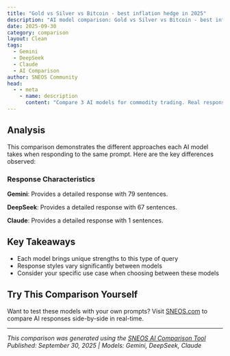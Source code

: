 ```yaml
---
title: "Gold vs Silver vs Bitcoin - best inflation hedge in 2025"
description: "AI model comparison: Gold vs Silver vs Bitcoin - best inflation hedge in 2025..."
date: 2025-09-30
category: comparison
layout: Clean
tags:
  - Gemini
  - DeepSeek
  - Claude
  - AI Comparison
author: SNEOS Community
head:
  - - meta
    - name: description
      content: "Compare 3 AI models for commodity trading. Real responses from Gemini, DeepSeek, Claude with detailed analysis."
---
```


<ChatComparison
  title="Gold vs Silver vs Bitcoin - best inflation hedge in 2025"
  prompt="Gold vs Silver vs Bitcoin - best inflation hedge in 2025"
  :responses='{
    "Gemini": "Okay, let\u0027s break down which asset \u2013 gold, silver, or Bitcoin \u2013 might be the best inflation hedge in 2025.  It\u0027s important to remember that *no one can predict the future with certainty*, and past performance isn\u0027t always indicative of future results. This is an analysis based on current trends and understanding.\n\n**Understanding the \u0022Inflation Hedge\u0022 Concept**\n\nAn inflation hedge is an asset that is expected to maintain or increase its value during periods of inflation, thereby protecting the purchasing power of your money.  Ideally, the asset\u0027s price rises at least as fast as the general price level (inflation).\n\n**The Contenders**\n\n*   **Gold:**  The classic inflation hedge.  It\u0027s a tangible asset with a long history of being used as a store of value.\n*   **Silver:**  Often seen as \u0022gold\u0027s little brother.\u0022 It\u0027s also a precious metal, but it has more industrial uses than gold.\n*   **Bitcoin:** A relatively new digital asset. Its proponents argue it\u0027s a decentralized, limited-supply asset that can act as a hedge against monetary debasement (which often leads to inflation).\n\n**Factors to Consider for 2025**\n\nTo evaluate these assets for 2025, we need to consider:\n\n*   **Macroeconomic Environment:**  What will the inflation rate be?  What will be the state of the global economy?  Will there be geopolitical instability?\n*   **Monetary Policy:**  How will central banks (like the Federal Reserve) be responding to inflation?  Will they be raising interest rates, engaging in quantitative tightening, or something else?\n*   **Market Sentiment:**  How will investors be feeling about risk?  Will they be looking for safe havens or more speculative investments?\n*   **Technological Adoption (for Bitcoin):** How widely adopted will Bitcoin be as a payment system and store of value?  What will be the regulatory environment surrounding cryptocurrencies?\n*   **Industrial Demand (for Silver):** What will be the demand for silver in industries like electronics, solar panels, and electric vehicles?\n\n**Analysis of Each Asset**\n\n**1. Gold:**\n\n*   **Pros:**\n    *   **Established Track Record:**  Gold has been a store of value for thousands of years.  People trust it.\n    *   **Safe Haven Appeal:**  In times of economic uncertainty or geopolitical turmoil, investors often flock to gold, driving up its price.\n    *   **Limited Supply:**  While new gold is mined, the overall supply is relatively limited, which can support its price.\n    *   **Central Bank Demand:** Central banks around the world hold gold as part of their reserves, and increasing their gold holdings can boost prices.\n\n*   **Cons:**\n    *   **Opportunity Cost:**  Gold doesn\u0027t generate income (like dividends or interest).  Holding gold means missing out on potential returns from other investments.\n    *   **Price Volatility:** While generally less volatile than Bitcoin, gold prices can still fluctuate.\n    *   **Real Interest Rates:**  Gold tends to perform best when real interest rates (nominal interest rates minus inflation) are low or negative.  If interest rates rise significantly to combat inflation, gold might become less attractive.\n    *   **Dollar Strength:** Gold is priced in USD, a stronger dollar typically equates to lower gold prices.\n\n**2. Silver:**\n\n*   **Pros:**\n    *   **Inflation Hedge:** Like gold, silver can act as an inflation hedge, though its performance is often more volatile.\n    *   **Industrial Demand:**  Silver has significant industrial uses, which can support its price even if investment demand is weak.  Green energy technologies (solar panels) are a key driver of silver demand.\n    *   **Lower Price Point:** Silver is generally more affordable than gold, making it accessible to a wider range of investors.\n\n*   **Cons:**\n    *   **Higher Volatility:** Silver is more volatile than gold, making it a riskier investment.\n    *   **Industrial Demand Dependence:**  Silver\u0027s price is heavily influenced by industrial demand, which can be cyclical and unpredictable.\n    *   **Supply/Demand Imbalances:**  The silver market can be subject to supply surpluses or deficits, which can lead to price swings.\n\n**3. Bitcoin:**\n\n*   **Pros:**\n    *   **Limited Supply:** Bitcoin has a hard cap of 21 million coins, which proponents argue makes it a good hedge against inflation caused by excessive money printing.\n    *   **Decentralization:**  Bitcoin is not controlled by any government or central bank, which some see as an advantage in a world of potential currency debasement.\n    *   **Growing Adoption:**  Bitcoin adoption is increasing among individuals, institutions, and even some countries.\n    *   **Potential for High Returns:**  Bitcoin has the potential for significant price appreciation, although this comes with high risk.\n\n*   **Cons:**\n    *   **High Volatility:** Bitcoin is *extremely* volatile, making it a risky investment.  Its price can swing dramatically in short periods.\n    *   **Regulatory Uncertainty:**  The regulatory environment surrounding Bitcoin is still evolving, and new regulations could negatively impact its price.\n    *   **Technological Risks:**  Bitcoin is subject to technological risks, such as hacks, network failures, and the development of competing cryptocurrencies.\n    *   **Not Widely Accepted:**  Bitcoin is not yet widely accepted as a form of payment, which limits its utility as a store of value.\n    *   **Energy Consumption:** The energy consumption of Bitcoin mining is a concern for some investors.\n\n**Prediction for 2025 (with caveats!)**\n\nGiven the current landscape and potential trends, here\u0027s a subjective assessment:\n\n*   **Most Likely Best Inflation Hedge in 2025: Gold**\n\n    *   **Rationale:** In the face of continued high inflation, high geopolitical tension and potential recession, the traditional safe haven asset is more likely to benefit. In addition, central banks increasing their gold holdings is very likely to add upward pressure on the price.\n\n*   **Second Most Likely: Silver**\n\n    *   **Rationale:** Silver\u0027s industrial demand, particularly for green technologies, could provide a boost. However, its higher volatility and dependence on industrial cycles make it a riskier bet than gold, and it often underperforms gold during high inflation.\n\n*   **Least Likely (but highest potential upside): Bitcoin**\n\n    *   **Rationale:** Bitcoin\u0027s volatility and regulatory uncertainty are major drawbacks. If inflation stays high, a market crash could see investors flee to safety (US Dollar) and ditch Bitcoin.\n    *   **However:** If Bitcoin\u0027s adoption continues to grow rapidly and regulatory clarity improves, it *could* outperform gold and silver. It remains a higher-risk, higher-reward option.  A lot hinges on whether it can truly establish itself as a mainstream store of value.\n\n**Important Considerations and Caveats**\n\n*   **Diversification is Key:** Don\u0027t put all your eggs in one basket.  A diversified portfolio that includes a mix of assets is generally the best approach to managing risk.\n*   **Risk Tolerance:**  Consider your own risk tolerance when making investment decisions.  Bitcoin is not suitable for risk-averse investors.\n*   **Do Your Own Research:**  This is just a general analysis.  You should do your own thorough research before making any investment decisions. Consult with a qualified financial advisor.\n*   **Time Horizon:**  This analysis focuses on 2025. The best inflation hedge might be different over a longer time horizon.\n*   **Unexpected Events:**  Unforeseen events (e.g., a major geopolitical crisis, a technological breakthrough, a sudden shift in monetary policy) could significantly impact the performance of these assets.\n\n**In Conclusion:**\n\nWhile Bitcoin has the potential for significant gains, its volatility and regulatory uncertainty make it a riskier bet. Silver is a decent option, but its industrial dependence makes it less reliable. Gold, with its established track record as a safe haven, is currently the most likely candidate to be the best inflation hedge in 2025. *However, this is not investment advice.* Do your own research and consider your own circumstances before investing.\n",
    "DeepSeek": "Of course. This is a classic and crucial question for investors. Predicting the \u0022best\u0022 hedge for 2025 requires analyzing the unique properties and current drivers of each asset.\n\nHere\u2019s a detailed breakdown of Gold, Silver, and Bitcoin as inflation hedges, with a specific outlook for 2025.\n\n### Executive Summary: The Quick Take\n\n*   **Gold:** The **\u0022Proven Safe Haven.\u0022** Best for capital preservation and hedging against *loss of confidence* and geopolitical turmoil. Its performance is less about the inflation rate itself and more about the fear and instability that high inflation creates.\n*   **Silver:** The **\u0022Volatile Hybrid.\u0022** Serves as both an inflation hedge and an industrial commodity. It has higher upside potential than gold in a booming economy but can fall harder in a recession. Its 2025 performance is tightly linked to global industrial demand.\n*   **Bitcoin:** The **\u0022Digital Gold\u0022 or \u0022Risk-On Hedge.\u0022** A speculative, technological hedge against *currency debasement*. It thrives in a environment of loose monetary policy and high liquidity but is highly correlated with risk assets (like tech stocks) in the short term. Its 2025 story is about institutional adoption versus macroeconomic headwinds.\n\n---\n\n### Deep Dive into Each Asset\n\n#### 1. Gold: The Timeless Store of Value\n\n*   **Mechanism:** Gold\u0027s value isn\u0027t derived from a government or corporation. It\u0027s a physical, scarce asset that has maintained purchasing power for centuries. It shines when real interest rates (nominal rates minus inflation) are low or negative, as it has no yield.\n*   **Strengths:**\n    *   **Proven Track Record:** The go-to hedge for millennia.\n    *   **Portfolio Diversifier:** Often has a low or negative correlation to stocks.\n    *   **Safe-Haven Demand:** Thrives during wars, political instability, and banking crises.\n*   **Weaknesses:**\n    *   **No Yield:** Costs money to store and insure.\n    *   **Sensitive to Interest Rates:** If central banks hike rates aggressively (as in 2022-2023), the opportunity cost of holding gold rises, making it less attractive.\n*   **2025 Outlook:**\n    *   **Bullish Case:** If inflation proves stickier than expected, forcing central banks to pause or cut rates while inflation remains high (creating negative real yields), gold will perform very well. Geopolitical risks remain a strong tailwind.\n    *   **Bearish Case:** If central banks successfully crush inflation and keep real interest rates high, gold will likely stagnate or trend sideways.\n\n#### 2. Silver: The Industrial Precious Metal\n\n*   **Mechanism:** Shares gold\u0027s monetary heritage but has massive industrial use. It\u0027s critical for solar panels, electronics, and electric vehicles. Its price is a tug-of-war between its \u0022precious metal\u0022 identity and its \u0022industrial commodity\u0022 status.\n*   **Strengths:**\n    *   **Dual Demand:** Benefits from both inflation hedging *and* the green energy transition.\n    *   **Higher Beta:** Often outperforms gold in a strong bull market for precious metals.\n    *   **Undervalued Relative to Gold:** The Gold/Silver Ratio is historically high, suggesting silver may be cheap.\n*   **Weaknesses:**\n    *   **Economic Sensitivity:** A global recession would crush industrial demand, overwhelming its safe-haven properties.\n    *   **More Volatile:** Tends to have larger price swings than gold.\n*   **2025 Outlook:**\n    *   **Bullish Case:** A \u0022soft landing\u0022 or renewed economic growth, combined with sustained investment in green technology, would be ideal. This would boost industrial demand while maintaining its inflation-hedge appeal.\n    *   **Bearish Case:** A deep global recession would severely hurt silver prices due to collapsing industrial demand.\n\n#### 3. Bitcoin: The Digital Scarcity Play\n\n*   **Mechanism:** Bitcoin is a hedge against the *debasement of fiat currency*, not necessarily consumer price inflation. Its fixed supply of 21 million coins makes it a \u0022hard\u0022 asset in a world of endlessly printable money. Its narrative is powerful: a decentralized, global, censorship-resistant store of value.\n*   **Strengths:**\n    *   **Absolute Scarcity:** Perfectly inelastic supply. No one can create more.\n    *   **Portability and Sovereignty:** Can be transported across borders digitally.\n    *   **Growing Institutional Adoption:** Spot Bitcoin ETFs have opened the floodgates for institutional capital.\n*   **Weaknesses:**\n    *   **High Volatility:** Extreme price swings make it a poor short-term stability hedge.\n    *   **Correlation to Risk Assets:** It has often traded like a high-growth tech stock, falling during periods of monetary tightening and rising risk aversion.\n    *   **Regulatory Uncertainty:** Government crackdowns remain a persistent risk.\n*   **2025 Outlook:**\n    *   **Bullish Case:** The \u0022halving\u0022 event in April 2024 historically triggers bull markets. Combined with continued inflows into Spot ETFs and a shift to looser monetary policy, Bitcoin could see a powerful rally, decoupling from traditional markets.\n    *   **Bearish Case:** A prolonged recession or a \u0022higher for longer\u0022 interest rate environment could see Bitcoin sell off sharply alongside other risk assets, failing its inflation hedge test in the short term.\n\n---\n\n### Comparative Table: Best Inflation Hedge in 2025\n\n| Feature | Gold | Silver | Bitcoin |\n| :--- | :--- | :--- | :--- |\n| **Primary Hedge Against** | Loss of Confidence, Geopolitical Risk | Inflation \u002B Industrial Demand | Currency Debasement, Systemic Risk |\n| **Volatility** | Low | Medium to High | Very High |\n| **Key 2025 Driver** | Real Interest Rates \u0026 Geopolitics | Global Industrial Health | ETF Flows \u0026 Monetary Policy |\n| **Best 2025 Scenario** | Stagflation / Geopolitical Crisis | Economic Soft Landing / Green Boom | Rate Cuts \u0026 Institutional FOMO |\n| **Worst 2025 Scenario** | High Real Interest Rates | Global Recession | Prolonged \u0022Higher for Longer\u0022 Rates |\n| **Role in Portfolio** | Stability \u0026 Preservation | Speculative Hedge / Growth | Asymmetric Bet / Digital Diversifier |\n\n### Conclusion \u0026 Recommendation for 2025\n\nThere is no single \u0022best\u0022 hedge. The right choice depends entirely on your **view of the macroeconomic landscape for 2025** and your **personal risk tolerance.**\n\n*   **If you believe 2025 will be defined by Stagflation (high inflation \u002B recession) or major geopolitical unrest:**\n    *   **Gold is your best bet.** It is the most reliable asset for preserving wealth during times of fear and uncertainty.\n\n*   **If you believe the global economy will achieve a \u0022Soft Landing\u0022 with strong growth in green tech:**\n    *   **Silver could be the top performer.** It offers the dual-threat of monetary metal and industrial commodity, potentially outperforming both gold and Bitcoin.\n\n*   **If you believe the dominant theme will be a return to easy money, rate cuts, and continued institutional adoption of crypto:**\n    *   **Bitcoin has the highest potential upside.** It is the purest play on the narrative of fiat debasement and could see a massive rally if liquidity returns to the system.\n\n**Final, Practical Advice:**\n\nDon\u0027t think in terms of \u0022either/or.\u0022 A diversified approach is often the most robust strategy. You could consider:\n\n*   A **core holding of Gold** for stability.\n*   A **smaller, tactical allocation to Silver** for growth and industrial exposure.\n*   A **small, speculative allocation to Bitcoin** for asymmetric upside potential, understanding that it comes with high volatility.\n\nThis way, you are hedged against several different 2025 outcomes rather than betting everything on one specific scenario.",
    "Claude": "Here\u0027s how each asset stacks up as an inflation hedge for 2025:\n\n## **Gold** \uD83E\uDD47\n**Strengths:**\n- Proven 5,000\u002B year track record as store of value\n- Tends to perform well during geopolitical uncertainty\n- Physical asset with intrinsic value\n- Central bank buying provides price support\n\n**Weaknesses:**\n- Can underperform during periods of rising real interest rates\n- Storage and insurance costs\n- No yield generation\n\n## **Silver** \uD83E\uDD48\n**Strengths:**\n- Industrial demand from solar, electronics, medical applications\n- More volatile upside potential than gold\n- Lower entry price point\n\n**Weaknesses:**\n- Higher volatility cuts both ways\n- More sensitive to economic cycles due to industrial use\n- Storage challenges for physical holdings\n\n## **Bitcoin** \u20BF\n**Strengths:**\n- Fixed 21M supply cap\n- Growing institutional adoption\n- Highly portable and divisible\n- Potential ETF inflows in 2025\n\n**Weaknesses:**\n- High volatility and correlation with risk assets during stress\n- Regulatory uncertainty\n- No long-term inflation hedge track record\n- Energy/environmental concerns\n\n## **2025 Outlook**\n\n**Most likely scenario:** A **diversified approach** with 40% gold, 30% silver, 30% Bitcoin could provide:\n- Gold\u0027s stability and proven hedge characteristics\n- Silver\u0027s industrial demand upside\n- Bitcoin\u0027s asymmetric return potential\n\n**Key factors to watch:**\n- Federal Reserve policy shifts\n- Geopolitical tensions\n- Crypto regulation developments\n- Industrial silver demand\n\n*Consider your risk tolerance, investment timeline, and regulatory environment before allocating.*"
  }'
  published-date="11:22"
/>

## Analysis

This comparison demonstrates the different approaches each AI model takes when responding to the same prompt. Here are the key differences observed:

### Response Characteristics

**Gemini**: Provides a detailed response with 79 sentences. 

**DeepSeek**: Provides a detailed response with 67 sentences. 

**Claude**: Provides a detailed response with 1 sentences. 

## Key Takeaways

- Each model brings unique strengths to this type of query
- Response styles vary significantly between models
- Consider your specific use case when choosing between these models

## Try This Comparison Yourself

Want to test these models with your own prompts? Visit [SNEOS.com](https://sneos.com) to compare AI responses side-by-side in real-time.

---

*This comparison was generated using the [SNEOS AI Comparison Tool](https://sneos.com)*
*Published: September 30, 2025 | Models: Gemini, DeepSeek, Claude*

